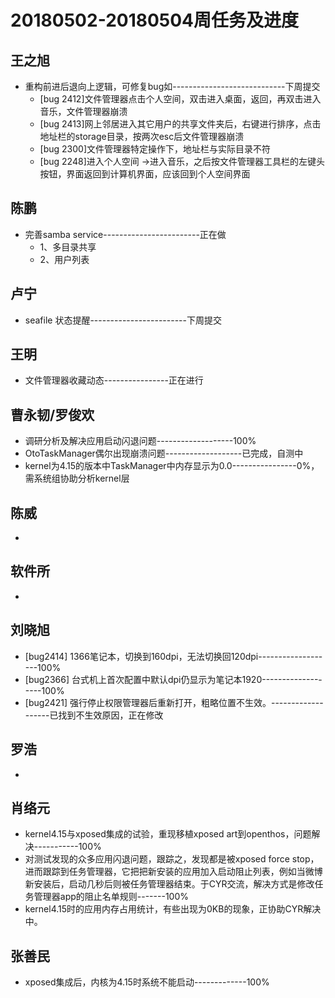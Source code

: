 # 20180502-20180504周任务及进度

## 王之旭
- 重构前进后退向上逻辑，可修复bug如----------------------------下周提交
   - [bug 2412]文件管理器点击个人空间，双击进入桌面，返回，再双击进入音乐，文件管理器崩溃
   - [bug 2413]网上邻居进入其它用户的共享文件夹后，右键进行排序，点击地址栏的storage目录，按两次esc后文件管理器崩溃
   - [bug 2300]文件管理器特定操作下，地址栏与实际目录不符
   - [bug 2248]进入个人空间 ->进入音乐，之后按文件管理器工具栏的左键头按钮，界面返回到计算机界面，应该回到个人空间界面

## 陈鹏
- 完善samba service------------------------正在做
   - 1、多目录共享
   - 2、用户列表

## 卢宁
- seafile 状态提醒------------------------下周提交

## 王明
- 文件管理器收藏动态----------------正在进行

## 曹永韧/罗俊欢
- 调研分析及解决应用启动闪退问题-------------------100%
- OtoTaskManager偶尔出现崩溃问题-------------------已完成，自测中
- kernel为4.15的版本中TaskManager中内存显示为0.0----------------0%，需系统组协助分析kernel层

## 陈威
- 

## 软件所
- 

## 刘晓旭
- [bug2414] 1366笔记本，切换到160dpi，无法切换回120dpi-------------------100%
- [bug2366] 台式机上首次配置中默认dpi仍显示为笔记本1920-------------------100%
- [bug2421] 强行停止权限管理器后重新打开，粗略位置不生效。-------------------已找到不生效原因，正在修改

## 罗浩
- 

## 肖络元
- kernel4.15与xposed集成的试验，重现移植xposed art到openthos，问题解决-----------100%
- 对测试发现的众多应用闪退问题，跟踪之，发现都是被xposed force stop，进而跟踪到任务管理器，它把把新安装的应用加入启动阻止列表，例如当微博新安装后，启动几秒后则被任务管理器结束。于CYR交流，解决方式是修改任务管理器app的阻止名单规则-------100%
- kernel4.15时的应用内存占用统计，有些出现为0KB的现象，正协助CYR解决中。

## 张善民
- xposed集成后，内核为4.15时系统不能启动-------------100%
